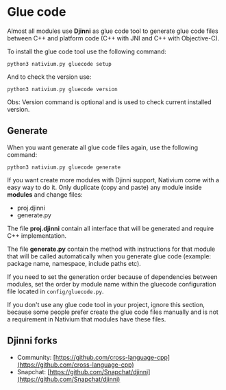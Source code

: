 # Glue code

Almost all modules use **Djinni** as glue code tool to generate glue code files between C++ and platform code (C++ with JNI and C++ with Objective-C).

To install the glue code tool use the following command:

```
python3 nativium.py gluecode setup
```

And to check the version use:

```
python3 nativium.py gluecode version
```

Obs: Version command is optional and is used to check current installed version.

## Generate

When you want generate all glue code files again, use the following command:

```
python3 nativium.py gluecode generate
```

If you want create more modules with Djinni support, Nativium come with a easy way to do it. Only duplicate (copy and paste) any module inside **modules** and change files:

- proj.djinni
- generate.py

The file **proj.djinni** contain all interface that will be generated and require C++ implementation.

The file **generate.py** contain the method with instructions for that module that will be called automatically when you generate glue code (example: package name, namespace, include paths etc).

If you need to set the generation order because of dependencies between modules, set the order by module name within the gluecode configuration file located in `config/gluecode.py`.

If you don't use any glue code tool in your project, ignore this section, because some people prefer create the glue code files manually and is not a requirement in Nativium that modules have these files.

## Djinni forks

- Community: [https://github.com/cross-language-cpp](https://github.com/cross-language-cpp)
- Snapchat: [https://github.com/Snapchat/djinni](https://github.com/Snapchat/djinni)

